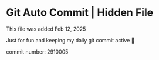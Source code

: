 # Git Auto Commit | Hidden File

This file was added Feb 12, 2025

Just for fun and keeping my daily git commit active 🤪

commit number: 2910005
